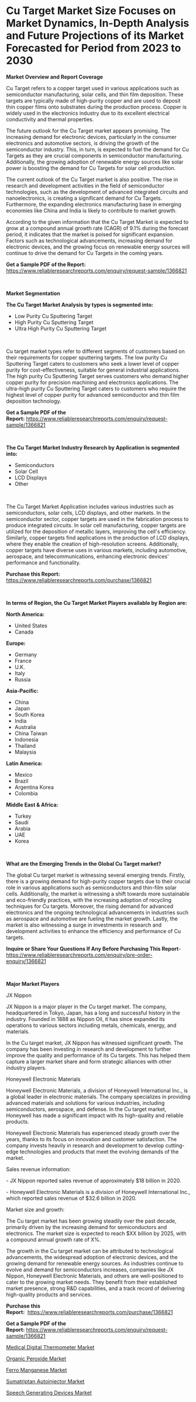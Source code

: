 <p><h1>Cu Target Market Size Focuses on Market Dynamics, In-Depth Analysis and Future Projections of its Market Forecasted for Period from 2023 to 2030</h1></p><p><strong>Market Overview and Report Coverage</strong></p>
<p><p>Cu Target refers to a copper target used in various applications such as semiconductor manufacturing, solar cells, and thin film deposition. These targets are typically made of high-purity copper and are used to deposit thin copper films onto substrates during the production process. Copper is widely used in the electronics industry due to its excellent electrical conductivity and thermal properties.</p><p>The future outlook for the Cu Target market appears promising. The increasing demand for electronic devices, particularly in the consumer electronics and automotive sectors, is driving the growth of the semiconductor industry. This, in turn, is expected to fuel the demand for Cu Targets as they are crucial components in semiconductor manufacturing. Additionally, the growing adoption of renewable energy sources like solar power is boosting the demand for Cu Targets for solar cell production.</p><p>The current outlook of the Cu Target market is also positive. The rise in research and development activities in the field of semiconductor technologies, such as the development of advanced integrated circuits and nanoelectronics, is creating a significant demand for Cu Targets. Furthermore, the expanding electronics manufacturing base in emerging economies like China and India is likely to contribute to market growth.</p><p>According to the given information that the Cu Target Market is expected to grow at a compound annual growth rate (CAGR) of 9.1% during the forecast period, it indicates that the market is poised for significant expansion. Factors such as technological advancements, increasing demand for electronic devices, and the growing focus on renewable energy sources will continue to drive the demand for Cu Targets in the coming years.</p></p>
<p><strong>Get a Sample PDF of the Report:</strong> <a href="https://www.reliableresearchreports.com/enquiry/request-sample/1366821">https://www.reliableresearchreports.com/enquiry/request-sample/1366821</a></p>
<p>&nbsp;</p>
<p><strong>Market Segmentation</strong></p>
<p><strong>The Cu Target Market Analysis by types is segmented into:</strong></p>
<p><ul><li>Low Purity Cu Sputtering Target</li><li>High Purity Cu Sputtering Target</li><li>Ultra High Purity Cu Sputtering Target</li></ul></p>
<p>&nbsp;</p>
<p><p>Cu target market types refer to different segments of customers based on their requirements for copper sputtering targets. The low purity Cu Sputtering Target caters to customers who seek a lower level of copper purity for cost-effectiveness, suitable for general industrial applications. The high purity Cu Sputtering Target serves customers who demand higher copper purity for precision machining and electronics applications. The ultra-high purity Cu Sputtering Target caters to customers who require the highest level of copper purity for advanced semiconductor and thin film deposition technology.</p></p>
<p><strong>Get a Sample PDF of the Report:</strong>&nbsp;<a href="https://www.reliableresearchreports.com/enquiry/request-sample/1366821">https://www.reliableresearchreports.com/enquiry/request-sample/1366821</a></p>
<p>&nbsp;</p>
<p><strong>The Cu Target Market Industry Research by Application is segmented into:</strong></p>
<p><ul><li>Semiconductors</li><li>Solar Cell</li><li>LCD Displays</li><li>Other</li></ul></p>
<p>&nbsp;</p>
<p><p>The Cu Target Market Application includes various industries such as semiconductors, solar cells, LCD displays, and other markets. In the semiconductor sector, copper targets are used in the fabrication process to produce integrated circuits. In solar cell manufacturing, copper targets are utilized for the deposition of metallic layers, improving the cell's efficiency. Similarly, copper targets find applications in the production of LCD displays, where they enable the creation of high-resolution screens. Additionally, copper targets have diverse uses in various markets, including automotive, aerospace, and telecommunications, enhancing electronic devices' performance and functionality.</p></p>
<p><strong>Purchase this Report:</strong>&nbsp; <a href="https://www.reliableresearchreports.com/purchase/1366821">https://www.reliableresearchreports.com/purchase/1366821</a></p>
<p>&nbsp;</p>
<p><strong>In terms of Region, the Cu Target Market Players available by Region are:</strong></p>
<p>
    <p> <strong> North America: </strong>
        <ul>
            <li>United States</li>
            <li>Canada</li>
        </ul>
        </p> 
    <p> <strong> Europe: </strong>
        <ul>
            <li>Germany</li>
            <li>France</li>
            <li>U.K.</li>
            <li>Italy</li>
            <li>Russia</li>
        </ul>
        </p> 
    <p> <strong> Asia-Pacific: </strong>
        <ul>
            <li>China</li>
            <li>Japan</li>
            <li>South Korea</li>
            <li>India</li>
            <li>Australia</li>
            <li>China Taiwan</li>
            <li>Indonesia</li>
            <li>Thailand</li>
            <li>Malaysia</li>
        </ul>
        </p> 
    <p> <strong> Latin America: </strong>
        <ul>
            <li>Mexico</li>
            <li>Brazil</li>
            <li>Argentina Korea</li>
            <li>Colombia</li>
        </ul>
        </p> 
    <p> <strong> Middle East & Africa: </strong>
        <ul>
            <li>Turkey</li>
            <li>Saudi</li>
            <li>Arabia</li>
            <li>UAE</li>
            <li>Korea</li>
        </ul>
    </p>
    </p>
<p>&nbsp;</p>
<p><strong>What are the Emerging Trends in the Global Cu Target market?</strong></p>
<p><p>The global Cu target market is witnessing several emerging trends. Firstly, there is a growing demand for high-purity copper targets due to their crucial role in various applications such as semiconductors and thin-film solar cells. Additionally, the market is witnessing a shift towards more sustainable and eco-friendly practices, with the increasing adoption of recycling techniques for Cu targets. Moreover, the rising demand for advanced electronics and the ongoing technological advancements in industries such as aerospace and automotive are fueling the market growth. Lastly, the market is also witnessing a surge in investments in research and development activities to enhance the efficiency and performance of Cu targets.</p></p>
<p><strong>Inquire or Share Your Questions If Any Before Purchasing This Report</strong>- <a href="https://www.reliableresearchreports.com/enquiry/pre-order-enquiry/1366821">https://www.reliableresearchreports.com/enquiry/pre-order-enquiry/1366821</a></p>
<p>&nbsp;</p>
<p><strong>Major Market Players</strong></p>
<p><p>JX Nippon</p><p>JX Nippon is a major player in the Cu target market. The company, headquartered in Tokyo, Japan, has a long and successful history in the industry. Founded in 1888 as Nippon Oil, it has since expanded its operations to various sectors including metals, chemicals, energy, and materials.</p><p>In the Cu target market, JX Nippon has witnessed significant growth. The company has been investing in research and development to further improve the quality and performance of its Cu targets. This has helped them capture a larger market share and form strategic alliances with other industry players.</p><p>Honeywell Electronic Materials</p><p>Honeywell Electronic Materials, a division of Honeywell International Inc., is a global leader in electronic materials. The company specializes in providing advanced materials and solutions for various industries, including semiconductors, aerospace, and defense. In the Cu target market, Honeywell has made a significant impact with its high-quality and reliable products.</p><p>Honeywell Electronic Materials has experienced steady growth over the years, thanks to its focus on innovation and customer satisfaction. The company invests heavily in research and development to develop cutting-edge technologies and products that meet the evolving demands of the market.</p><p>Sales revenue information:</p><p>- JX Nippon reported sales revenue of approximately $18 billion in 2020.</p><p>- Honeywell Electronic Materials is a division of Honeywell International Inc., which reported sales revenue of $32.6 billion in 2020.</p><p>Market size and growth:</p><p>The Cu target market has been growing steadily over the past decade, primarily driven by the increasing demand for semiconductors and electronics. The market size is expected to reach $XX billion by 2025, with a compound annual growth rate of X%.</p><p>The growth in the Cu target market can be attributed to technological advancements, the widespread adoption of electronic devices, and the growing demand for renewable energy sources. As industries continue to evolve and demand for semiconductors increases, companies like JX Nippon, Honeywell Electronic Materials, and others are well-positioned to cater to the growing market needs. They benefit from their established market presence, strong R&D capabilities, and a track record of delivering high-quality products and services.</p></p>
<p><strong>Purchase this Report:</strong>&nbsp;&nbsp;<a href="https://www.reliableresearchreports.com/purchase/1366821">https://www.reliableresearchreports.com/purchase/1366821</a></p>
<p></p>
<p><strong>Get a Sample PDF of the Report:</strong>&nbsp;<a href="https://www.reliableresearchreports.com/enquiry/request-sample/1366821">https://www.reliableresearchreports.com/enquiry/request-sample/1366821</a></p>
<p><p><a href="https://medium.com/@jacesipes1996/medical-digital-thermometer-market-size-cagr-trends-2024-2030-791ffdafa4c7">Medical Digital Thermometer Market</a></p><p><a href="https://www.linkedin.com/pulse/organic-peroxide-market-size-share-global-analysis-report-afwae/">Organic Peroxide Market</a></p><p><a href="https://www.linkedin.com/pulse/ferro-manganese-market-insights-players-forecast-till-ay3ue/">Ferro Manganese Market</a></p><p><a href="https://medium.com/@henrykihn/sumatriptan-autoinjector-market-size-cagr-trends-2024-2030-30113432d90f">Sumatriptan Autoinjector Market</a></p><p><a href="https://www.linkedin.com/pulse/speech-generating-devices-market-research-report-provides-thorough-zndef/">Speech Generating Devices Market</a></p></p>